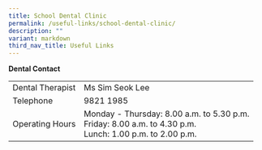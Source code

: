 ```yaml
---
title: School Dental Clinic
permalink: /useful-links/school-dental-clinic/
description: ""
variant: markdown
third_nav_title: Useful Links
---
```

**Dental Contact**
<table style="width:100%">
  <tbody>
  <tr>
   <td>Dental Therapist</td>
    <td>Ms Sim Seok Lee</td>
  </tr>
  <tr>
    <td>Telephone</td>
    <td>9821 1985</td>
  </tr>
		 <tr>
    <td>Operating Hours</td>
    <td>Monday - Thursday: 8.00 a.m. to 5.30 p.m. <br> Friday: 8.00 a.m. to 4.30 p.m.<br>Lunch: 1.00 p.m. to 2.00 p.m.</td>
  </tr>
</tbody></table>